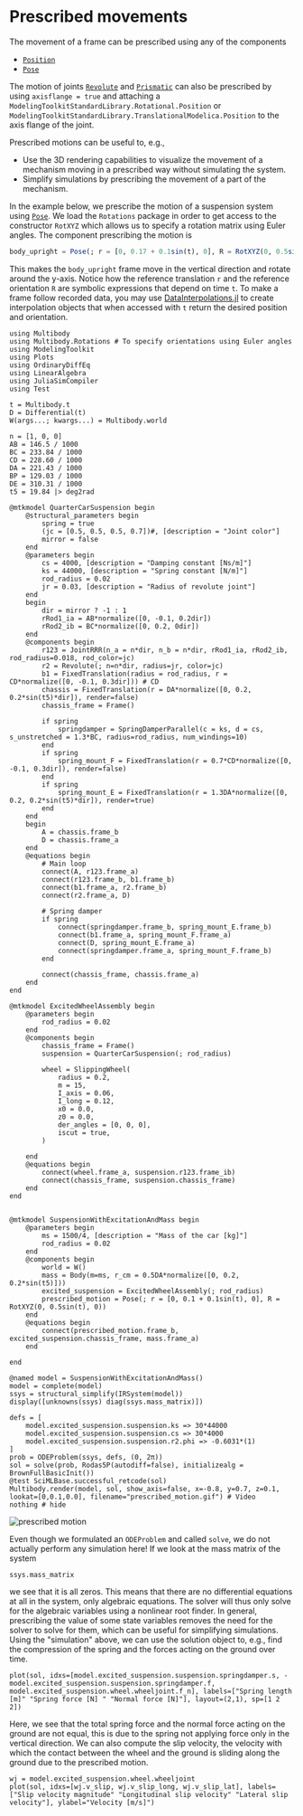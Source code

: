 # Prescribed movements

The movement of a frame can be prescribed using any of the components
- [`Position`](@ref)
- [`Pose`](@ref)

The motion of joints [`Revolute`](@ref) and [`Prismatic`](@ref) can also be prescribed by using `axisflange = true` and attaching a `ModelingToolkitStandardLibrary.Rotational.Position` or `ModelingToolkitStandardLibrary.TranslationalModelica.Position` to the axis flange of the joint.


Prescribed motions can be useful to, e.g.,
- Use the 3D rendering capabilities to visualize the movement of a mechanism moving in a prescribed way without simulating the system.
- Simplify simulations by prescribing the movement of a part of the mechanism. 


In the example below, we prescribe the motion of a suspension system using [`Pose`](@ref). We load the `Rotations` package in order to get access to the constructor `RotXYZ` which allows us to specify a rotation matrix using Euler angles. The component prescribing the motion is
```julia
body_upright = Pose(; r = [0, 0.17 + 0.1sin(t), 0], R = RotXYZ(0, 0.5sin(t), 0))
```
This makes the `body_upright` frame move in the vertical direction and rotate around the y-axis. Notice how the reference translation `r` and the reference orientation `R` are symbolic expressions that depend on time `t`. To make a frame follow recorded data, you may use [DataInterpolations.jl](https://docs.sciml.ai/DataInterpolations/stable/) to create interpolation objects that when accessed with `t` return the desired position and orientation.

```@example PRESCRIBED_POSE
using Multibody
using Multibody.Rotations # To specify orientations using Euler angles
using ModelingToolkit
using Plots
using OrdinaryDiffEq
using LinearAlgebra
using JuliaSimCompiler
using Test

t = Multibody.t
D = Differential(t)
W(args...; kwargs...) = Multibody.world

n = [1, 0, 0]
AB = 146.5 / 1000
BC = 233.84 / 1000
CD = 228.60 / 1000
DA = 221.43 / 1000
BP = 129.03 / 1000
DE = 310.31 / 1000
t5 = 19.84 |> deg2rad

@mtkmodel QuarterCarSuspension begin
    @structural_parameters begin
        spring = true
        (jc = [0.5, 0.5, 0.5, 0.7])#, [description = "Joint color"]
        mirror = false
    end
    @parameters begin
        cs = 4000, [description = "Damping constant [Ns/m]"]
        ks = 44000, [description = "Spring constant [N/m]"]
        rod_radius = 0.02
        jr = 0.03, [description = "Radius of revolute joint"]
    end
    begin
        dir = mirror ? -1 : 1
        rRod1_ia = AB*normalize([0, -0.1, 0.2dir])
        rRod2_ib = BC*normalize([0, 0.2, 0dir])
    end
    @components begin
        r123 = JointRRR(n_a = n*dir, n_b = n*dir, rRod1_ia, rRod2_ib, rod_radius=0.018, rod_color=jc)
        r2 = Revolute(; n=n*dir, radius=jr, color=jc)
        b1 = FixedTranslation(radius = rod_radius, r = CD*normalize([0, -0.1, 0.3dir])) # CD
        chassis = FixedTranslation(r = DA*normalize([0, 0.2, 0.2*sin(t5)*dir]), render=false)
        chassis_frame = Frame()
        
        if spring
            springdamper = SpringDamperParallel(c = ks, d = cs, s_unstretched = 1.3*BC, radius=rod_radius, num_windings=10)
        end
        if spring
            spring_mount_F = FixedTranslation(r = 0.7*CD*normalize([0, -0.1, 0.3dir]), render=false) 
        end
        if spring
            spring_mount_E = FixedTranslation(r = 1.3DA*normalize([0, 0.2, 0.2*sin(t5)*dir]), render=true)
        end
    end
    begin
        A = chassis.frame_b
        D = chassis.frame_a
    end
    @equations begin
        # Main loop
        connect(A, r123.frame_a)
        connect(r123.frame_b, b1.frame_b)
        connect(b1.frame_a, r2.frame_b)
        connect(r2.frame_a, D)

        # Spring damper
        if spring
            connect(springdamper.frame_b, spring_mount_E.frame_b)
            connect(b1.frame_a, spring_mount_F.frame_a)
            connect(D, spring_mount_E.frame_a)
            connect(springdamper.frame_a, spring_mount_F.frame_b)
        end

        connect(chassis_frame, chassis.frame_a)
    end
end

@mtkmodel ExcitedWheelAssembly begin
    @parameters begin
        rod_radius = 0.02
    end
    @components begin
        chassis_frame = Frame()
        suspension = QuarterCarSuspension(; rod_radius)

        wheel = SlippingWheel(
            radius = 0.2,
            m = 15,
            I_axis = 0.06,
            I_long = 0.12,
            x0 = 0.0,
            z0 = 0.0,
            der_angles = [0, 0, 0],
            iscut = true,
        )

    end
    @equations begin
        connect(wheel.frame_a, suspension.r123.frame_ib)
        connect(chassis_frame, suspension.chassis_frame)
    end
end


@mtkmodel SuspensionWithExcitationAndMass begin
    @parameters begin
        ms = 1500/4, [description = "Mass of the car [kg]"]
        rod_radius = 0.02
    end
    @components begin
        world = W()
        mass = Body(m=ms, r_cm = 0.5DA*normalize([0, 0.2, 0.2*sin(t5)]))
        excited_suspension = ExcitedWheelAssembly(; rod_radius)
        prescribed_motion = Pose(; r = [0, 0.1 + 0.1sin(t), 0], R = RotXYZ(0, 0.5sin(t), 0))
    end
    @equations begin
        connect(prescribed_motion.frame_b, excited_suspension.chassis_frame, mass.frame_a)
    end

end

@named model = SuspensionWithExcitationAndMass()
model = complete(model)
ssys = structural_simplify(IRSystem(model))
display([unknowns(ssys) diag(ssys.mass_matrix)])

defs = [
    model.excited_suspension.suspension.ks => 30*44000
    model.excited_suspension.suspension.cs => 30*4000
    model.excited_suspension.suspension.r2.phi => -0.6031*(1)
]
prob = ODEProblem(ssys, defs, (0, 2π))
sol = solve(prob, Rodas5P(autodiff=false), initializealg = BrownFullBasicInit()) 
@test SciMLBase.successful_retcode(sol)
Multibody.render(model, sol, show_axis=false, x=-0.8, y=0.7, z=0.1, lookat=[0,0.1,0.0], filename="prescribed_motion.gif") # Video
nothing # hide
```

![prescribed motion](prescribed_motion.gif)

Even though we formulated an `ODEProblem` and called `solve`, we do not actually perform any simulation here! If we look at the mass matrix of the system
```@example PRESCRIBED_POSE
ssys.mass_matrix
```
we see that it is all zeros. This means that there are no differential equations at all in the system, only algebraic equations. The solver will thus only solve for the algebraic variables using a nonlinear root finder. In general, prescribing the value of some state variables removes the need for the solver to solve for them, which can be useful for simplifying simulations. Using the "simulation" above, we can use the solution object to, e.g., find the compression of the spring and the forces acting on the ground over time.

```@example PRESCRIBED_POSE
plot(sol, idxs=[model.excited_suspension.suspension.springdamper.s, -model.excited_suspension.suspension.springdamper.f, model.excited_suspension.wheel.wheeljoint.f_n], labels=["Spring length [m]" "Spring force [N] " "Normal force [N]"], layout=(2,1), sp=[1 2 2])
```
Here, we see that the total spring force and the normal force acting on the ground are not equal, this is due to the spring not applying force only in the vertical direction. We can also compute the slip velocity, the velocity with which the contact between the wheel and the ground is sliding along the ground due to the prescribed motion.

```@example PRESCRIBED_POSE
wj = model.excited_suspension.wheel.wheeljoint
plot(sol, idxs=[wj.v_slip, wj.v_slip_long, wj.v_slip_lat], labels=["Slip velocity magnitude" "Longitudinal slip velocity" "Lateral slip velocity"], ylabel="Velocity [m/s]")
```

